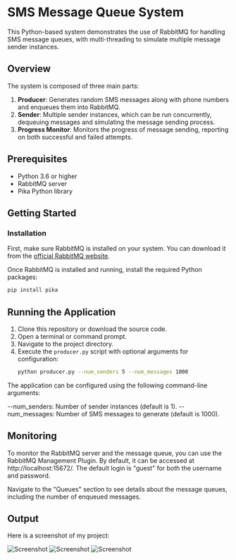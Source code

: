# SMS Message Queue System

This Python-based system demonstrates the use of RabbitMQ for handling SMS message queues, with multi-threading to simulate multiple message sender instances.

## Overview

The system is composed of three main parts:

1. **Producer**: Generates random SMS messages along with phone numbers and enqueues them into RabbitMQ.
2. **Sender**: Multiple sender instances, which can be run concurrently, dequeuing messages and simulating the message sending process.
3. **Progress Monitor**: Monitors the progress of message sending, reporting on both successful and failed attempts.

## Prerequisites

- Python 3.6 or higher
- RabbitMQ server
- Pika Python library

## Getting Started

### Installation

First, make sure RabbitMQ is installed on your system. You can download it from the [official RabbitMQ website](https://www.rabbitmq.com/download.html).

Once RabbitMQ is installed and running, install the required Python packages:

````sh
pip install pika
````

## Running the Application

1. Clone this repository or download the source code.
2. Open a terminal or command prompt.
3. Navigate to the project directory.
4. Execute the `producer.py` script with optional arguments for configuration:
   ```sh
   python producer.py --num_senders 5 --num_messages 1000


The application can be configured using the following command-line arguments:

--num_senders: Number of sender instances (default is 1).
--num_messages: Number of SMS messages to generate (default is 1000).

## Monitoring
To monitor the RabbitMQ server and the message queue, you can use the RabbitMQ Management Plugin. By default, it can be accessed at http://localhost:15672/. The default login is "guest" for both the username and password.

Navigate to the "Queues" section to see details about the message queues, including the number of enqueued messages.




## Output

Here is a screenshot of my project:

![Screenshot](output1.png)
![Screenshot](output2.png)
![Screenshot](output3.png)


